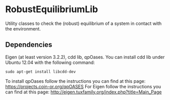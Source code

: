 # RobustEquilibriumLib
Utility classes to check the (robust) equilibrium of a system in contact with the environment.

## Dependencies
Eigen (at least version 3.2.2), cdd lib, qpOases.
You can install cdd lib under Ubuntu 12.04 with the following command:
```
sudo apt-get install libcdd-dev
```
To install qpOases follow the instructions you can find at this page: https://projects.coin-or.org/qpOASES
For Eigen follow the instructions you can find at this page: http://eigen.tuxfamily.org/index.php?title=Main_Page
